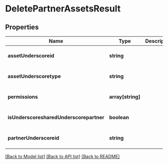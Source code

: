 # DeletePartnerAssetsResult

## Properties
Name | Type | Description | Notes
------------ | ------------- | ------------- | -------------
**assetUnderscoreid** | **string** |  | [optional] [default to null]
**assetUnderscoretype** | **string** |  | [optional] [default to null]
**permissions** | **array[string]** |  | [optional] [default to null]
**isUnderscoresharedUnderscorepartner** | **boolean** |  | [optional] [default to null]
**partnerUnderscoreid** | **string** |  | [optional] [default to null]

[[Back to Model list]](../README.md#documentation-for-models) [[Back to API list]](../README.md#documentation-for-api-endpoints) [[Back to README]](../README.md)



